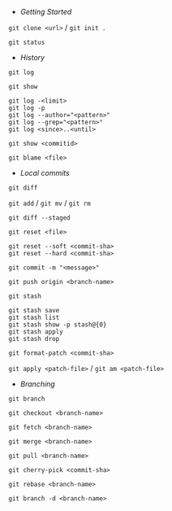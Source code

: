 * *Getting Started*

`git clone <url>` / `git init .`

`git status`

* *History*

`git log`

`git show`

```
git log -<limit>
git log -p
git log --author="<pattern>"
git log --grep="<pattern>"
git log <since>..<until>
```

`git show <commitid>`

`git blame <file>`

* *Local commits*

`git diff`

`git add` / `git mv` / `git rm`

`git diff --staged`

`git reset <file>`

```
git reset --soft <commit-sha>
git reset --hard <commit-sha>
```

`git commit -m "<message>"`

`git push origin <branch-name>`

`git stash`

```
git stash save
git stash list
git stash show -p stash@{0}
git stash apply
git stash drop
```

`git format-patch <commit-sha>`

`git apply <patch-file>` / `git am <patch-file>`

* *Branching*

`git branch`

`git checkout <branch-name>`

`git fetch <branch-name>`

`git merge <branch-name>`

`git pull <branch-name>`

`git cherry-pick <commit-sha>`

`git rebase <branch-name>`

`git branch -d <branch-name>`

